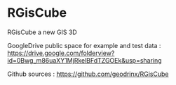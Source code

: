 RGisCube
========

RGisCube   a new  GIS  3D

GoogleDrive public space for example and test data :
https://drive.google.com/folderview?id=0Bwg_m86uaXY1MjRkelBFdTZGOEk&usp=sharing


Github  sources :
https://github.com/geodrinx/RGisCube
